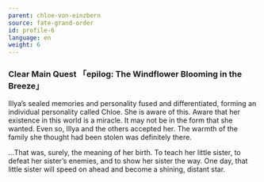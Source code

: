 ```yaml
---
parent: chloe-von-einzbern
source: fate-grand-order
id: profile-6
language: en
weight: 6
---
```


### Clear Main Quest 「epilog: The Windflower Blooming in the Breeze」

Illya’s sealed memories and personality fused and differentiated, forming an individual personality called Chloe.
She is aware of this.
Aware that her existence in this world is a miracle.
It may not be in the form that she wanted.
Even so, Illya and the others accepted her.
The warmth of the family she thought had been stolen was definitely there.

…That was, surely, the meaning of her birth.
To teach her little sister, to defeat her sister’s enemies, and to show her sister the way.
One day, that little sister will speed on ahead and become a shining, distant star.
